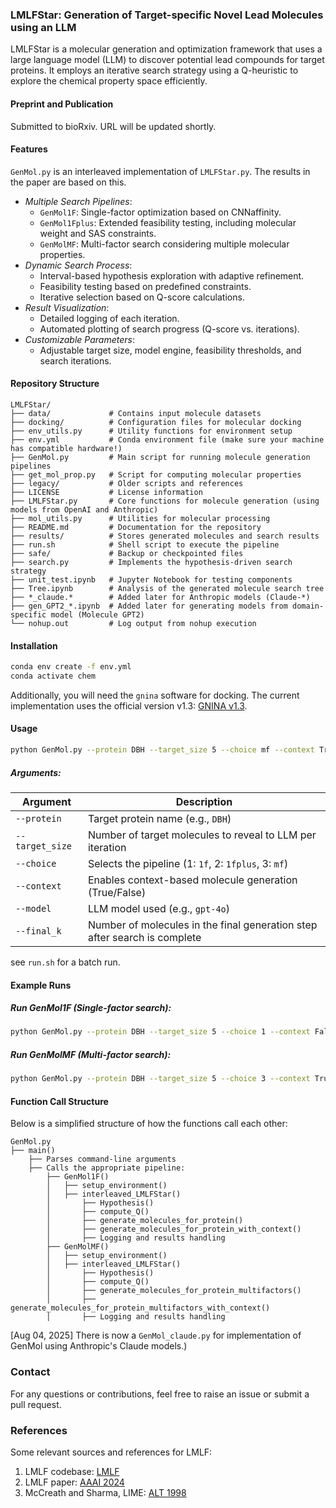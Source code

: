 ### LMLFStar: Generation of Target-specific Novel Lead Molecules using an LLM

LMLFStar is a molecular generation and optimization framework that uses a large language model (LLM) to discover potential lead compounds for target proteins. It employs an iterative search strategy using a Q-heuristic to explore the chemical property space efficiently.

#### Preprint and Publication

Submitted to bioRxiv. URL will be updated shortly.

#### Features
`GenMol.py` is an interleaved implementation of `LMLFStar.py`. The results in the paper are based on this.

- *Multiple Search Pipelines*:
  - `GenMol1F`: Single-factor optimization based on CNNaffinity.
  - `GenMol1Fplus`: Extended feasibility testing, including molecular weight and SAS constraints.
  - `GenMolMF`: Multi-factor search considering multiple molecular properties.
- *Dynamic Search Process*:
  - Interval-based hypothesis exploration with adaptive refinement.
  - Feasibility testing based on predefined constraints.
  - Iterative selection based on Q-score calculations.
- *Result Visualization*:
  - Detailed logging of each iteration.
  - Automated plotting of search progress (Q-score vs. iterations).
- *Customizable Parameters*:
  - Adjustable target size, model engine, feasibility thresholds, and search iterations.

#### Repository Structure
```
LMLFStar/
├── data/             # Contains input molecule datasets
├── docking/          # Configuration files for molecular docking
├── env_utils.py      # Utility functions for environment setup
├── env.yml           # Conda environment file (make sure your machine has compatible hardware!)
├── GenMol.py         # Main script for running molecule generation pipelines
├── get_mol_prop.py   # Script for computing molecular properties
├── legacy/           # Older scripts and references
├── LICENSE           # License information
├── LMLFStar.py       # Core functions for molecule generation (using models from OpenAI and Anthropic)
├── mol_utils.py      # Utilities for molecular processing
├── README.md         # Documentation for the repository
├── results/          # Stores generated molecules and search results
├── run.sh            # Shell script to execute the pipeline
├── safe/             # Backup or checkpointed files
├── search.py         # Implements the hypothesis-driven search strategy
├── unit_test.ipynb   # Jupyter Notebook for testing components
├── Tree.ipynb        # Analysis of the generated molecule search tree
├── *_claude.*        # Added later for Anthropic models (Claude-*)
├── gen_GPT2_*.ipynb  # Added later for generating models from domain-specific model (Molecule GPT2)
└── nohup.out         # Log output from nohup execution
```

#### Installation

```bash
conda env create -f env.yml
conda activate chem
```

Additionally, you will need the `gnina` software for docking. The current implementation uses the official version v1.3: [GNINA v1.3](https://github.com/gnina/gnina/releases/tag/v1.3).

#### Usage

```bash
python GenMol.py --protein DBH --target_size 5 --choice mf --context True --model gpt-4o --final_k 100
```
##### Arguments:
| Argument       | Description |
|---------------|-------------|
| `--protein`   | Target protein name (e.g., `DBH`) |
| `--target_size` | Number of target molecules to reveal to LLM per iteration |
| `--choice` | Selects the pipeline (1: `1f`, 2: `1fplus`, 3: `mf`) |
| `--context` | Enables context-based molecule generation (True/False) |
| `--model` | LLM model used (e.g., `gpt-4o`) |
| `--final_k` | Number of molecules in the final generation step after search is complete |

see `run.sh` for a batch run.

#### Example Runs

##### Run GenMol1F (Single-factor search):
```bash
python GenMol.py --protein DBH --target_size 5 --choice 1 --context False --model gpt-4o --final_k 10
```
##### Run GenMolMF (Multi-factor search):
```bash
python GenMol.py --protein DBH --target_size 5 --choice 3 --context True --model gpt-4o --final_k 10
```

#### Function Call Structure

Below is a simplified structure of how the functions call each other:
```
GenMol.py
├── main()
    ├── Parses command-line arguments
    ├── Calls the appropriate pipeline:
        ├── GenMol1F()
        │   ├── setup_environment()
        │   ├── interleaved_LMLFStar()
        │       ├── Hypothesis()
        │       ├── compute_Q()
        │       ├── generate_molecules_for_protein()
        │       ├── generate_molecules_for_protein_with_context()
        │       ├── Logging and results handling
        ├── GenMolMF()
        │   ├── setup_environment()
        │   ├── interleaved_LMLFStar()
        │       ├── Hypothesis()
        │       ├── compute_Q()
        │       ├── generate_molecules_for_protein_multifactors()
        │       ├── generate_molecules_for_protein_multifactors_with_context()
        │       ├── Logging and results handling
```
[Aug 04, 2025] There is now a `GenMol_claude.py` for implementation of GenMol using Anthropic's Claude models.)

### Contact
For any questions or contributions, feel free to raise an issue or submit a pull request.

### References
Some relevant sources and references for LMLF:
1. LMLF codebase: [LMLF](https://github.com/Shreyas-Bhat/LMLF)
2. LMLF paper: [AAAI 2024](https://ojs.aaai.org/index.php/AAAI/article/view/27751)
3. McCreath and Sharma, LIME: [ALT 1998](https://doi.org/10.1007/3-540-49730-7_25)


